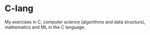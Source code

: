 # C-lang

My exercises in C, computer science (algorithms and data structurs), mathematics and ML in the C language.
